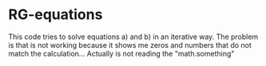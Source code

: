 # RG-equations

This code tries to solve equations a) and b) in an iterative way. The problem is that is not working because it shows 
me zeros and numbers that do not match the calculation... Actually is not reading the "math.something"

